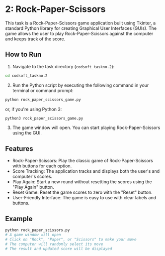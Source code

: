 # 2: Rock-Paper-Scissors

This task is a Rock-Paper-Scissors game application built using Tkinter, a standard Python library for creating Graphical User Interfaces (GUIs). The game allows the user to play Rock-Paper-Scissors against the computer and keeps track of the score.

## How to Run

1. Navigate to the task directory (`codsoft_taskno.2`):
```bash
cd codsoft_taskno.2
```
2. Run the Python script by executing the following command in your terminal or command prompt:
```bash
python rock_paper_scissors_game.py
```
or, if you're using Python 3:
```bash
python3 rock_paper_scissors_game.py
```
3. The game window will open. You can start playing Rock-Paper-Scissors using the GUI.

## Features

- Rock-Paper-Scissors: Play the classic game of Rock-Paper-Scissors with buttons for each option.
- Score Tracking: The application tracks and displays both the user's and computer's scores.
- Play Again: Start a new round without resetting the scores using the "Play Again" button.
- Reset Game: Reset the game scores to zero with the "Reset" button.
- User-Friendly Interface: The game is easy to use with clear labels and buttons.
  
## Example

```bash
python rock_paper_scissors.py
# A game window will open
# Click on "Rock", "Paper", or "Scissors" to make your move
# The computer will randomly select its move
# The result and updated score will be displayed
